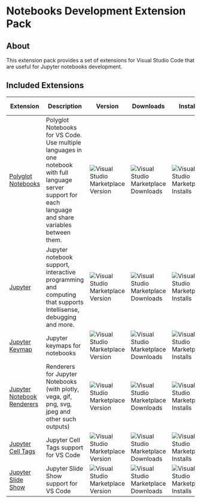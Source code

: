 # Notebooks Development Extension Pack

## About

This extension pack provides a set of extensions for Visual Studio Code that are useful for Jupyter notebooks development.

## Included Extensions

| Extension | Description | Version | Downloads | Installs | Last Updated |
| --------- | ----------- | ------- | --------- | -------- | ------------ |
| [Polyglot Notebooks](https://marketplace.visualstudio.com/items?itemName=ms-dotnettools.dotnet-interactive-vscode) | Polyglot Notebooks for VS Code. Use multiple languages in one notebook with full language server support for each language and share variables between them. | ![Visual Studio Marketplace Version](https://img.shields.io/visual-studio-marketplace/v/ms-dotnettools.dotnet-interactive-vscode?style=flat-square) | ![Visual Studio Marketplace Downloads](https://img.shields.io/visual-studio-marketplace/d/ms-dotnettools.dotnet-interactive-vscode?style=flat-square) | ![Visual Studio Marketplace Installs](https://img.shields.io/visual-studio-marketplace/i/ms-dotnettools.dotnet-interactive-vscode?style=flat-square) | 12/22/2022 |
| [Jupyter](https://marketplace.visualstudio.com/items?itemName=ms-toolsai.jupyter) | Jupyter notebook support, interactive programming and computing that supports Intellisense, debugging and more. | ![Visual Studio Marketplace Version](https://img.shields.io/visual-studio-marketplace/v/ms-toolsai.jupyter?style=flat-square) | ![Visual Studio Marketplace Downloads](https://img.shields.io/visual-studio-marketplace/d/ms-toolsai.jupyter?style=flat-square) | ![Visual Studio Marketplace Installs](https://img.shields.io/visual-studio-marketplace/i/ms-toolsai.jupyter?style=flat-square) | 12/23/2022 |
| [Jupyter Keymap](https://marketplace.visualstudio.com/items?itemName=ms-toolsai.jupyter-keymap) | Jupyter keymaps for notebooks | ![Visual Studio Marketplace Version](https://img.shields.io/visual-studio-marketplace/v/ms-toolsai.jupyter-keymap?style=flat-square) | ![Visual Studio Marketplace Downloads](https://img.shields.io/visual-studio-marketplace/d/ms-toolsai.jupyter-keymap?style=flat-square) | ![Visual Studio Marketplace Installs](https://img.shields.io/visual-studio-marketplace/i/ms-toolsai.jupyter-keymap?style=flat-square) | 8/20/2021 |
| [Jupyter Notebook Renderers](https://marketplace.visualstudio.com/items?itemName=ms-toolsai.jupyter-renderers) | Renderers for Jupyter Notebooks (with plotly, vega, gif, png, svg, jpeg and other such outputs) | ![Visual Studio Marketplace Version](https://img.shields.io/visual-studio-marketplace/v/ms-toolsai.jupyter-renderers?style=flat-square) | ![Visual Studio Marketplace Downloads](https://img.shields.io/visual-studio-marketplace/d/ms-toolsai.jupyter-renderers?style=flat-square) | ![Visual Studio Marketplace Installs](https://img.shields.io/visual-studio-marketplace/i/ms-toolsai.jupyter-renderers?style=flat-square) | 10/27/2022 |
| [Jupyter Cell Tags](https://marketplace.visualstudio.com/items?itemName=ms-toolsai.vscode-jupyter-cell-tags) | Jupyter Cell Tags support for VS Code | ![Visual Studio Marketplace Version](https://img.shields.io/visual-studio-marketplace/v/ms-toolsai.vscode-jupyter-cell-tags?style=flat-square) | ![Visual Studio Marketplace Downloads](https://img.shields.io/visual-studio-marketplace/d/ms-toolsai.vscode-jupyter-cell-tags?style=flat-square) | ![Visual Studio Marketplace Installs](https://img.shields.io/visual-studio-marketplace/i/ms-toolsai.vscode-jupyter-cell-tags?style=flat-square) | 10/5/2022 |
| [Jupyter Slide Show](https://marketplace.visualstudio.com/items?itemName=ms-toolsai.vscode-jupyter-slideshow) | Jupyter Slide Show support for VS Code | ![Visual Studio Marketplace Version](https://img.shields.io/visual-studio-marketplace/v/ms-toolsai.vscode-jupyter-slideshow?style=flat-square) | ![Visual Studio Marketplace Downloads](https://img.shields.io/visual-studio-marketplace/d/ms-toolsai.vscode-jupyter-slideshow?style=flat-square) | ![Visual Studio Marketplace Installs](https://img.shields.io/visual-studio-marketplace/i/ms-toolsai.vscode-jupyter-slideshow?style=flat-square) | 9/28/2022 |

